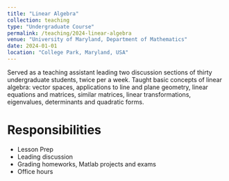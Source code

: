 ```yaml
---
title: "Linear Algebra"
collection: teaching
type: "Undergraduate Course"
permalink: /teaching/2024-linear-algebra
venue: "University of Maryland, Department of Mathematics"
date: 2024-01-01
location: "College Park, Maryland, USA"
---
```


Served as a teaching assistant leading two discussion sections of thirty undergraduate students, twice per a week. Taught basic concepts of linear algebra: vector spaces, applications to line and plane geometry, linear equations and matrices, similar matrices, linear transformations, eigenvalues, determinants and quadratic forms.

Responsibilities
======
- Lesson Prep
- Leading discussion
- Grading homeworks, Matlab projects and exams
- Office hours
